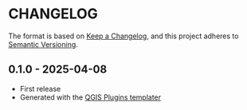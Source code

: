 # CHANGELOG

The format is based on [Keep a Changelog](https://keepachangelog.com/), and this project adheres to [Semantic Versioning](https://semver.org/).

<!--

Unreleased

## version_tag - YYYY-DD-mm

### Added

### Changed

### Removed

-->

## 0.1.0 - 2025-04-08

- First release
- Generated with the [QGIS Plugins templater](https://oslandia.gitlab.io/qgis/template-qgis-plugin/)
